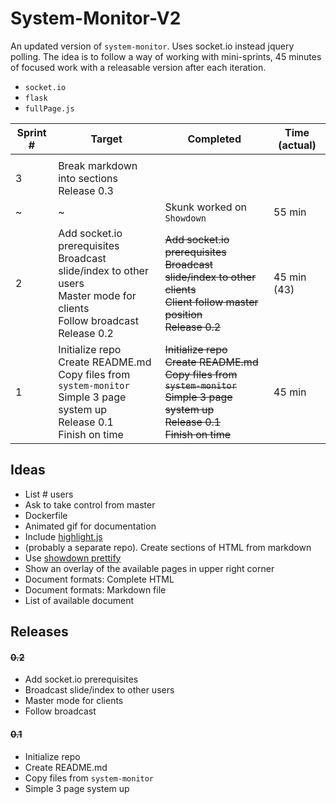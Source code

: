 
# System-Monitor-V2

An updated version of `system-monitor`. Uses socket.io instead jquery polling. The idea is to follow a way of working with mini-sprints, 45 minutes of focused work with a releasable version after each iteration. 

* `socket.io`
* `flask`
* `fullPage.js`

| Sprint #    | Target      | Completed   | Time (actual)  |
|-------------|-------------|-------------|-------------|
|             |             |             |             |
|  3  | Break markdown into sections <br>Release 0.3 |             |             |
|  ~  | ~ | Skunk worked on `Showdown`|     55  min     |
|  2  | Add socket.io prerequisites<br>Broadcast slide/index to other users<br>Master mode for clients<br>Follow broadcast<br>Release 0.2 | ~~Add socket.io prerequisites~~<br>~~Broadcast slide/index to other clients~~<br>~~Client follow master position~~<br>~~Release 0.2~~ |  45 min<br>(43) |
|  1  | Initialize repo<br>Create README.md<br>Copy files from `system-monitor`<br>Simple 3 page system up<br>Release 0.1<br>Finish on time | ~~Initialize repo~~<br>~~Create README.md~~<br>~~Copy files from `system-monitor`~~<br>~~Simple 3 page system up~~<br>~~Release 0.1~~<br>~~Finish on time~~ |  45 min  |

## Ideas
* List # users
* Ask to take control from master
* Dockerfile
* Animated gif for documentation
* Include [highlight.js](https://highlightjs.org/)
* (probably a separate repo). Create sections of HTML from markdown
* Use [showdown prettify](https://github.com/showdownjs/prettify-extension)
* Show an overlay of the available pages in upper right corner
* Document formats: Complete HTML
* Document formats: Markdown file
* List of available document

## Releases

#### ~~0.2~~
* Add socket.io prerequisites
* Broadcast slide/index to other users
* Master mode for clients
* Follow broadcast

#### ~~0.1~~
* Initialize repo
* Create README.md
* Copy files from `system-monitor`
* Simple 3 page system up
